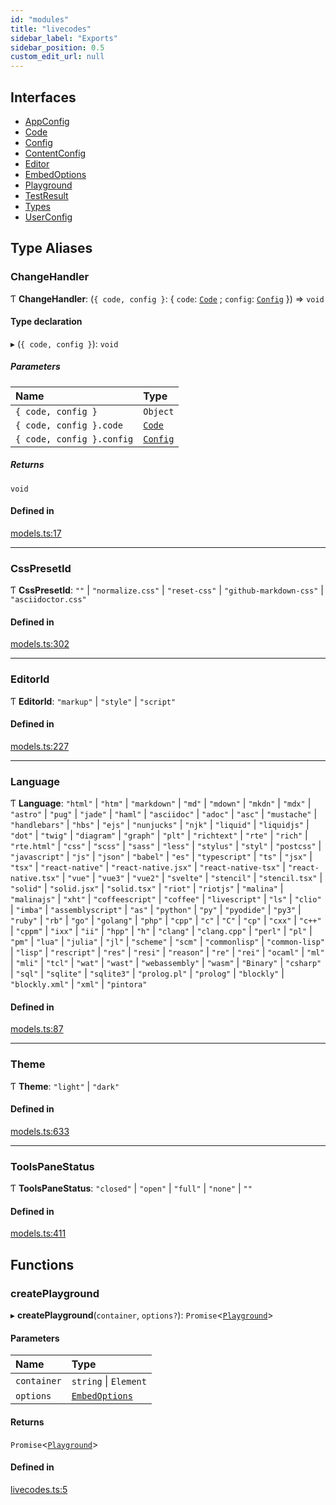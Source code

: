 ```yaml
---
id: "modules"
title: "livecodes"
sidebar_label: "Exports"
sidebar_position: 0.5
custom_edit_url: null
---
```


## Interfaces

- [AppConfig](interfaces/AppConfig.md)
- [Code](interfaces/Code.md)
- [Config](interfaces/Config.md)
- [ContentConfig](interfaces/ContentConfig.md)
- [Editor](interfaces/Editor.md)
- [EmbedOptions](interfaces/EmbedOptions.md)
- [Playground](interfaces/Playground.md)
- [TestResult](interfaces/TestResult.md)
- [Types](interfaces/Types.md)
- [UserConfig](interfaces/UserConfig.md)

## Type Aliases

### ChangeHandler

Ƭ **ChangeHandler**: (`{ code, config }`: { `code`: [`Code`](interfaces/Code.md) ; `config`: [`Config`](interfaces/Config.md)  }) => `void`

#### Type declaration

▸ (`{ code, config }`): `void`

##### Parameters

| Name | Type |
| :------ | :------ |
| `{ code, config }` | `Object` |
| `{ code, config }.code` | [`Code`](interfaces/Code.md) |
| `{ code, config }.config` | [`Config`](interfaces/Config.md) |

##### Returns

`void`

#### Defined in

[models.ts:17](https://github.com/live-codes/livecodes/blob/0b19ad3/src/lib/models.ts#L17)

___

### CssPresetId

Ƭ **CssPresetId**: ``""`` \| ``"normalize.css"`` \| ``"reset-css"`` \| ``"github-markdown-css"`` \| ``"asciidoctor.css"``

#### Defined in

[models.ts:302](https://github.com/live-codes/livecodes/blob/0b19ad3/src/lib/models.ts#L302)

___

### EditorId

Ƭ **EditorId**: ``"markup"`` \| ``"style"`` \| ``"script"``

#### Defined in

[models.ts:227](https://github.com/live-codes/livecodes/blob/0b19ad3/src/lib/models.ts#L227)

___

### Language

Ƭ **Language**: ``"html"`` \| ``"htm"`` \| ``"markdown"`` \| ``"md"`` \| ``"mdown"`` \| ``"mkdn"`` \| ``"mdx"`` \| ``"astro"`` \| ``"pug"`` \| ``"jade"`` \| ``"haml"`` \| ``"asciidoc"`` \| ``"adoc"`` \| ``"asc"`` \| ``"mustache"`` \| ``"handlebars"`` \| ``"hbs"`` \| ``"ejs"`` \| ``"nunjucks"`` \| ``"njk"`` \| ``"liquid"`` \| ``"liquidjs"`` \| ``"dot"`` \| ``"twig"`` \| ``"diagram"`` \| ``"graph"`` \| ``"plt"`` \| ``"richtext"`` \| ``"rte"`` \| ``"rich"`` \| ``"rte.html"`` \| ``"css"`` \| ``"scss"`` \| ``"sass"`` \| ``"less"`` \| ``"stylus"`` \| ``"styl"`` \| ``"postcss"`` \| ``"javascript"`` \| ``"js"`` \| ``"json"`` \| ``"babel"`` \| ``"es"`` \| ``"typescript"`` \| ``"ts"`` \| ``"jsx"`` \| ``"tsx"`` \| ``"react-native"`` \| ``"react-native.jsx"`` \| ``"react-native-tsx"`` \| ``"react-native.tsx"`` \| ``"vue"`` \| ``"vue3"`` \| ``"vue2"`` \| ``"svelte"`` \| ``"stencil"`` \| ``"stencil.tsx"`` \| ``"solid"`` \| ``"solid.jsx"`` \| ``"solid.tsx"`` \| ``"riot"`` \| ``"riotjs"`` \| ``"malina"`` \| ``"malinajs"`` \| ``"xht"`` \| ``"coffeescript"`` \| ``"coffee"`` \| ``"livescript"`` \| ``"ls"`` \| ``"clio"`` \| ``"imba"`` \| ``"assemblyscript"`` \| ``"as"`` \| ``"python"`` \| ``"py"`` \| ``"pyodide"`` \| ``"py3"`` \| ``"ruby"`` \| ``"rb"`` \| ``"go"`` \| ``"golang"`` \| ``"php"`` \| ``"cpp"`` \| ``"c"`` \| ``"C"`` \| ``"cp"`` \| ``"cxx"`` \| ``"c++"`` \| ``"cppm"`` \| ``"ixx"`` \| ``"ii"`` \| ``"hpp"`` \| ``"h"`` \| ``"clang"`` \| ``"clang.cpp"`` \| ``"perl"`` \| ``"pl"`` \| ``"pm"`` \| ``"lua"`` \| ``"julia"`` \| ``"jl"`` \| ``"scheme"`` \| ``"scm"`` \| ``"commonlisp"`` \| ``"common-lisp"`` \| ``"lisp"`` \| ``"rescript"`` \| ``"res"`` \| ``"resi"`` \| ``"reason"`` \| ``"re"`` \| ``"rei"`` \| ``"ocaml"`` \| ``"ml"`` \| ``"mli"`` \| ``"tcl"`` \| ``"wat"`` \| ``"wast"`` \| ``"webassembly"`` \| ``"wasm"`` \| ``"Binary"`` \| ``"csharp"`` \| ``"sql"`` \| ``"sqlite"`` \| ``"sqlite3"`` \| ``"prolog.pl"`` \| ``"prolog"`` \| ``"blockly"`` \| ``"blockly.xml"`` \| ``"xml"`` \| ``"pintora"``

#### Defined in

[models.ts:87](https://github.com/live-codes/livecodes/blob/0b19ad3/src/lib/models.ts#L87)

___

### Theme

Ƭ **Theme**: ``"light"`` \| ``"dark"``

#### Defined in

[models.ts:633](https://github.com/live-codes/livecodes/blob/0b19ad3/src/lib/models.ts#L633)

___

### ToolsPaneStatus

Ƭ **ToolsPaneStatus**: ``"closed"`` \| ``"open"`` \| ``"full"`` \| ``"none"`` \| ``""``

#### Defined in

[models.ts:411](https://github.com/live-codes/livecodes/blob/0b19ad3/src/lib/models.ts#L411)

## Functions

### createPlayground

▸ **createPlayground**(`container`, `options?`): `Promise`<[`Playground`](interfaces/Playground.md)\>

#### Parameters

| Name | Type |
| :------ | :------ |
| `container` | `string` \| `Element` |
| `options` | [`EmbedOptions`](interfaces/EmbedOptions.md) |

#### Returns

`Promise`<[`Playground`](interfaces/Playground.md)\>

#### Defined in

[livecodes.ts:5](https://github.com/live-codes/livecodes/blob/0b19ad3/src/lib/livecodes.ts#L5)
